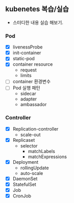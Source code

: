 ## kubenetes 복습/실습
- 스터디한 내용 실습 해보기.

### Pod
- [X] livenessProbe
- [X] init-container
- [X] static-pod
- [X] container resource
  * request
  * limits
- [ ] container 환경변수
- [ ] Pod 실행 패턴
  - sidecar
  - adapter
  - ambassador

### Controller
- [X] Replication-controller
  - scale-out
- [X] Replicaset
  - selector
    - matchLabels
    - matchExpressions
- [X] Deployment
  - rollingUpdate 
  - auto-scale
- [X] DaemonSet
- [X] StatefulSet
- [X] Job
- [X] CronJob